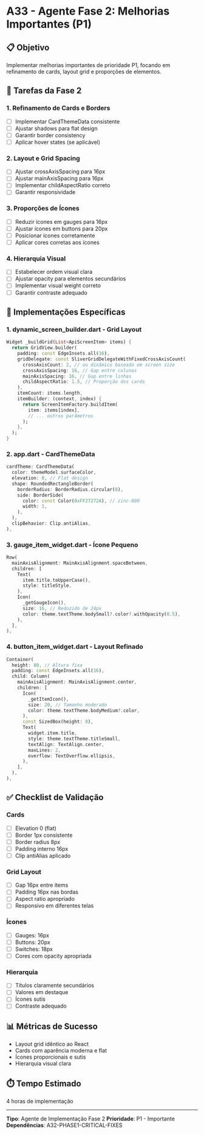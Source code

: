 # A33 - Agente Fase 2: Melhorias Importantes (P1)

## 📋 Objetivo
Implementar melhorias importantes de prioridade P1, focando em refinamento de cards, layout grid e proporções de elementos.

## 🎯 Tarefas da Fase 2

### 1. Refinamento de Cards e Borders
- [ ] Implementar CardThemeData consistente
- [ ] Ajustar shadows para flat design
- [ ] Garantir border consistency
- [ ] Aplicar hover states (se aplicável)

### 2. Layout e Grid Spacing
- [ ] Ajustar crossAxisSpacing para 16px
- [ ] Ajustar mainAxisSpacing para 16px
- [ ] Implementar childAspectRatio correto
- [ ] Garantir responsividade

### 3. Proporções de Ícones
- [ ] Reduzir ícones em gauges para 16px
- [ ] Ajustar ícones em buttons para 20px
- [ ] Posicionar ícones corretamente
- [ ] Aplicar cores corretas aos ícones

### 4. Hierarquia Visual
- [ ] Estabelecer ordem visual clara
- [ ] Ajustar opacity para elementos secundários
- [ ] Implementar visual weight correto
- [ ] Garantir contraste adequado

## 🔧 Implementações Específicas

### 1. dynamic_screen_builder.dart - Grid Layout
```dart
Widget _buildGrid(List<ApiScreenItem> items) {
  return GridView.builder(
    padding: const EdgeInsets.all(16),
    gridDelegate: const SliverGridDelegateWithFixedCrossAxisCount(
      crossAxisCount: 2, // ou dinâmico baseado em screen size
      crossAxisSpacing: 16, // Gap entre colunas
      mainAxisSpacing: 16, // Gap entre linhas
      childAspectRatio: 1.5, // Proporção dos cards
    ),
    itemCount: items.length,
    itemBuilder: (context, index) {
      return ScreenItemFactory.buildItem(
        item: items[index],
        // ... outros parâmetros
      );
    },
  );
}
```

### 2. app.dart - CardThemeData
```dart
cardTheme: CardThemeData(
  color: themeModel.surfaceColor,
  elevation: 0, // Flat design
  shape: RoundedRectangleBorder(
    borderRadius: BorderRadius.circular(8),
    side: BorderSide(
      color: const Color(0xFF27272A), // zinc-800
      width: 1,
    ),
  ),
  clipBehavior: Clip.antiAlias,
),
```

### 3. gauge_item_widget.dart - Ícone Pequeno
```dart
Row(
  mainAxisAlignment: MainAxisAlignment.spaceBetween,
  children: [
    Text(
      item.title.toUpperCase(),
      style: titleStyle,
    ),
    Icon(
      _getGaugeIcon(),
      size: 16, // Reduzido de 24px
      color: theme.textTheme.bodySmall?.color?.withOpacity(0.5),
    ),
  ],
),
```

### 4. button_item_widget.dart - Layout Refinado
```dart
Container(
  height: 80, // Altura fixa
  padding: const EdgeInsets.all(16),
  child: Column(
    mainAxisAlignment: MainAxisAlignment.center,
    children: [
      Icon(
        _getItemIcon(),
        size: 20, // Tamanho moderado
        color: theme.textTheme.bodyMedium?.color,
      ),
      const SizedBox(height: 8),
      Text(
        widget.item.title,
        style: theme.textTheme.titleSmall,
        textAlign: TextAlign.center,
        maxLines: 2,
        overflow: TextOverflow.ellipsis,
      ),
    ],
  ),
),
```

## ✅ Checklist de Validação

### Cards
- [ ] Elevation 0 (flat)
- [ ] Border 1px consistente
- [ ] Border radius 8px
- [ ] Padding interno 16px
- [ ] Clip antiAlias aplicado

### Grid Layout
- [ ] Gap 16px entre items
- [ ] Padding 16px nas bordas
- [ ] Aspect ratio apropriado
- [ ] Responsivo em diferentes telas

### Ícones
- [ ] Gauges: 16px
- [ ] Buttons: 20px
- [ ] Switches: 18px
- [ ] Cores com opacity apropriada

### Hierarquia
- [ ] Títulos claramente secundários
- [ ] Valores em destaque
- [ ] Ícones sutis
- [ ] Contraste adequado

## 📊 Métricas de Sucesso
- Layout grid idêntico ao React
- Cards com aparência moderna e flat
- Ícones proporcionais e sutis
- Hierarquia visual clara

## ⏱️ Tempo Estimado
4 horas de implementação

---

**Tipo**: Agente de Implementação Fase 2
**Prioridade**: P1 - Importante
**Dependências**: A32-PHASE1-CRITICAL-FIXES